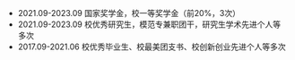 
- 2021.09-2023.09 国家奖学金，校一等奖学金（前20%，3次）                         
- 2021.09-2023.09 校优秀研究生，模范专兼职团干，研究生学术先进个人等多次    
- 2017.09-2021.06 校优秀毕业生、校最美团支书、校创新创业先进个人等多次                         